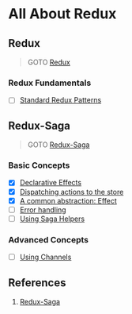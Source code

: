 # All About Redux

## Redux

> GOTO [Redux](./redux)

### Redux Fundamentals

- [ ] [Standard Redux Patterns](https://redux.js.org/tutorials/fundamentals/part-7-standard-patterns)

## Redux-Saga

> GOTO [Redux-Saga](./redux-saga)

### Basic Concepts

- [x] [Declarative Effects](https://redux-saga.js.org/docs/basics/DeclarativeEffects)
- [x] [Dispatching actions to the store](https://redux-saga.js.org/docs/basics/DispatchingActions#dispatching-actions-to-the-store)
- [x] [A common abstraction: Effect](https://redux-saga.js.org/docs/basics/Effect)
- [ ] [Error handling](https://redux-saga.js.org/docs/basics/ErrorHandling)
- [ ] [Using Saga Helpers](https://redux-saga.js.org/docs/basics/UsingSagaHelpers)

### Advanced Concepts

- [ ] [Using Channels](https://redux-saga.js.org/docs/advanced/Channels)

## References

1. [Redux-Saga](https://redux-saga.js.org/docs/introduction/GettingStarted)
